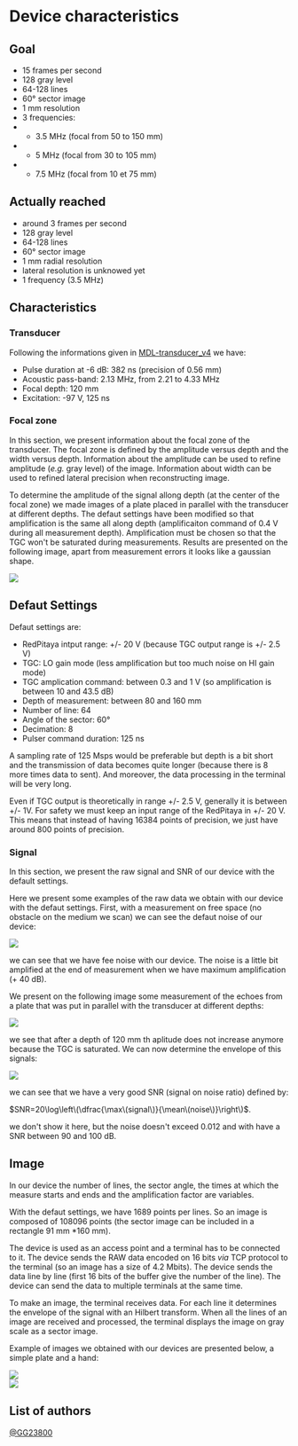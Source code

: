 # Device characteristics

## Goal

* 15 frames per second
* 128 gray level
* 64-128 lines
* 60° sector image
* 1 mm resolution
* 3 frequencies:
* * 3.5 MHz \(focal from 50 to 150 mm\)
* * 5 MHz \(focal from 30 to 105 mm\)
* * 7.5 MHz \(focal from 10 et 75 mm\)

## Actually reached

* around 3 frames per second
* 128 gray level
* 64-128 lines
* 60° sector image
* 1 mm radial resolution
* lateral resolution is unknowed yet
* 1 frequency \(3.5 MHz\)

## Characteristics

### Transducer

Following the informations given in [MDL-transducer\_v4](https://github.com/echopen/PRJ-medtec_kit/tree/master/electronic/modules/hardware/MDL-transducer/MDL-transducer_v4) we have:

* Pulse duration at -6 dB: 382 ns \(precision of 0.56 mm\)
* Acoustic pass-band: 2.13 MHz, from 2.21 to 4.33 MHz
* Focal depth: 120 mm
* Excitation: -97 V, 125 ns

### Focal zone

In this section, we present information about the focal zone of the transducer. The focal zone is defined by the amplitude versus depth and the width versus depth. Information about the amplitude can be used to refine amplitude \(_e.g._ gray level\) of the image. Information about width can be used to refined lateral precision when reconstructing image.

To determine the amplitude of the signal allong depth \(at the center of the focal zone\) we made images of a plate placed in parallel with the transducer at different depths. The defaut settings have been modified so that amplification is the same all along depth \(amplificaiton command of 0.4 V during all measurement depth\). Amplification must be chosen so that the TGC won't be saturated during measurements. Results are presented on the following image, apart from measurement errors it looks like a gaussian shape.

![](./characteristics/focal_depth.png)

## Defaut Settings

Defaut settings are:

* RedPitaya intput range: +/- 20 V \(because TGC output range is +/- 2.5 V\)
* TGC: LO gain mode \(less amplification but too much noise on HI gain mode\)
* TGC amplication command: between 0.3 and 1 V \(so amplification is between 10 and 43.5 dB\)
* Depth of measurement: between 80 and 160 mm
* Number of line: 64
* Angle of the sector: 60°
* Decimation: 8
* Pulser command duration: 125 ns

A sampling rate of 125 Msps would be preferable but depth is a bit short and the transmission of data becomes quite longer \(because there is 8 more times data to sent\). And moreover, the data processing in the terminal will be very long.

Even if TGC output is theoretically in range +/- 2.5 V, generally it is between +/- 1V. For safety we must keep an input range of the RedPitaya in +/- 20 V. This means that instead of having 16384 points of precision, we just have around 800 points of precision.

### Signal

In this section, we present the raw signal and SNR of our device with the default settings.

Here we present some examples of the raw data we obtain with our device with the defaut settings. First, with a measurement on free space \(no obstacle on the medium we scan\) we can see the defaut noise of our device:

![](./characteristics/void.png)

we can see that we have fee noise with our device. The noise is a little bit amplified at the end of measurement when we have maximum amplification \(+ 40 dB\).

We present on the following image some measurement of the echoes from a plate that was put in parallel with the transducer at different depths:

![](./characteristics/sig.png)

we see that after a depth of 120 mm th aplitude does not increase anymore because the TGC is saturated. We can now determine the envelope of this signals:

![](./characteristics/amp.png)

we can see that we have a very good SNR \(signal on noise ratio\) defined by:

$SNR=20\log\left\(\dfrac{\max\(signal\)}{\mean\(noise\)}\right\)$.

we don't show it here, but the noise doesn't exceed 0.012 and with have a SNR between 90 and 100 dB.

## Image

In our device the number of lines, the sector angle, the times at which the measure starts and ends and the amplification factor are variables.

With the defaut settings, we have 1689 points per lines. So an image is composed of 108096 points \(the sector image can be included in a rectangle 91 mm \*160 mm\).

The device is used as an access point and a terminal has to be connected to it. The device sends the RAW data encoded on 16 bits _via_ TCP protocol to the terminal \(so an image has a size of 4.2 Mbits\). The device sends the data line by line \(first 16 bits of the buffer give the number of the line\). The device can send the data to multiple terminals at the same time.

To make an image, the terminal receives data. For each line it determines the envelope of the signal with an Hilbert transform. When all the lines of an image are received and processed, the terminal displays the image on gray scale as a sector image.

Example of images we obtained with our devices are presented below, a simple plate and a hand:

![](./characteristics/plate.png)  
![](./characteristics/hand.png)

## List of authors

[@GG23800](https://github.com/GG23800)

